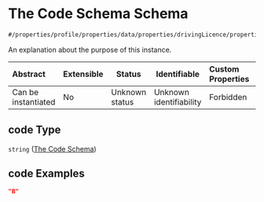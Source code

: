 # The Code Schema Schema

```txt
#/properties/profile/properties/data/properties/drivingLicence/properties/entitlements/items/properties/code#/properties/profile/properties/data/properties/drivingLicence/properties/entitlements/items/properties/code
```

An explanation about the purpose of this instance.


| Abstract            | Extensible | Status         | Identifiable            | Custom Properties | Additional Properties | Access Restrictions | Defined In                                                                           |
| :------------------ | ---------- | -------------- | ----------------------- | :---------------- | --------------------- | ------------------- | ------------------------------------------------------------------------------------ |
| Can be instantiated | No         | Unknown status | Unknown identifiability | Forbidden         | Allowed               | none                | [quote_schema.schema.json\*](../out/quote_schema.schema.json "open original schema") |

## code Type

`string` ([The Code Schema](quote_schema-properties-the-profile-schema-properties-the-data-schema-properties-the-drivinglicence-schema-properties-the-entitlements-schema-the-items-schema-properties-the-code-schema.md))

## code Examples

```json
"B"
```
